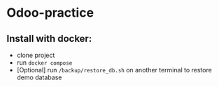 [//]: # ([![Build Status]&#40;https://runbot.odoo.com/runbot/badge/flat/1/master.svg&#41;]&#40;https://runbot.odoo.com/runbot&#41;)

[//]: # ([![Tech Doc]&#40;https://img.shields.io/badge/master-docs-875A7B.svg?style=flat&colorA=8F8F8F&#41;]&#40;https://www.odoo.com/documentation/15.0&#41;)

[//]: # ([![Help]&#40;https://img.shields.io/badge/master-help-875A7B.svg?style=flat&colorA=8F8F8F&#41;]&#40;https://www.odoo.com/forum/help-1&#41;)

[//]: # ([![Nightly Builds]&#40;https://img.shields.io/badge/master-nightly-875A7B.svg?style=flat&colorA=8F8F8F&#41;]&#40;https://nightly.odoo.com/&#41;)

# Odoo-practice

## Install with docker:
- clone project
- run `docker compose`
- [Optional] run `/backup/restore_db.sh` on another terminal to restore demo database

[//]: # (Getting started with Odoo)

[//]: # (-------------------------)

[//]: # ()
[//]: # (For a standard installation please follow the <a href="https://www.odoo.com/documentation/15.0/administration/install.html">Setup instructions</a>)

[//]: # (from the documentation.)

[//]: # ()
[//]: # (To learn the software, we recommend the <a href="https://www.odoo.com/slides">Odoo eLearning</a>, or <a href="https://www.odoo.com/page/scale-up-business-game">Scale-up</a>, the <a href="https://www.odoo.com/page/scale-up-business-game">business game</a>. Developers can start with <a href="https://www.odoo.com/documentation/15.0/developer/howtos.html">the developer tutorials</a>)
